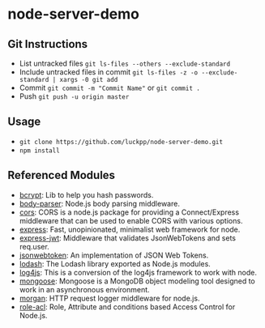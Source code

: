 # node-server-demo

## Git Instructions
* List untracked files `git ls-files --others --exclude-standard`
* Include untracked files in commit `git ls-files -z -o --exclude-standard | xargs -0 git add`
* Commit `git commit -m "Commit Name"` or `git commit .`
* Push `git push -u origin master`

## Usage
* `git clone https://github.com/luckpp/node-server-demo.git`
* `npm install`

## Referenced Modules

* [bcrypt](https://www.npmjs.com/package/bcrypt): Lib to help you hash passwords.
* [body-parser](https://www.npmjs.com/package/body-parser): Node.js body parsing middleware.
* [cors](https://www.npmjs.com/package/cors): CORS is a node.js package for providing a Connect/Express middleware that can be used to enable CORS with various options.
* [express](https://www.npmjs.com/package/express): Fast, unopinionated, minimalist web framework for node.
* [express-jwt](https://www.npmjs.com/package/express-jwt): Middleware that validates JsonWebTokens and sets req.user.
* [jsonwebtoken](https://www.npmjs.com/package/jsonwebtoken): An implementation of JSON Web Tokens.
* [lodash](https://www.npmjs.com/package/lodash): The Lodash library exported as Node.js modules.
* [log4js](https://www.npmjs.com/package/log4js): This is a conversion of the log4js framework to work with node.
* [mongoose](https://www.npmjs.com/package/mongoose): Mongoose is a MongoDB object modeling tool designed to work in an asynchronous environment.
* [morgan](https://www.npmjs.com/package/morgan): HTTP request logger middleware for node.js.
* [role-acl](https://www.npmjs.com/package/role-acl): Role, Attribute and conditions based Access Control for Node.js.
